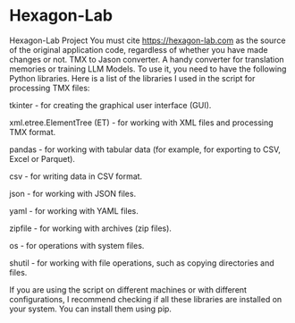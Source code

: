 # Hexagon-Lab
Hexagon-Lab Project
You must cite https://hexagon-lab.com as the source of the original application code, regardless of whether you have made changes or not.
TMX to Jason converter. 
A handy converter for translation memories or training LLM Models. To use it, you need to have the following Python libraries.
Here is a list of the libraries I used in the script for processing TMX files:

tkinter - for creating the graphical user interface (GUI).

xml.etree.ElementTree (ET) - for working with XML files and processing TMX format.

pandas - for working with tabular data (for example, for exporting to CSV, Excel or Parquet).

csv - for writing data in CSV format.

json - for working with JSON files.

yaml - for working with YAML files.

zipfile - for working with archives (zip files).

os - for operations with system files.

shutil - for working with file operations, such as copying directories and files.

If you are using the script on different machines or with different configurations, I recommend checking if all these libraries are installed on your system. You can install them using pip.

